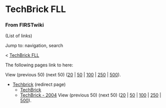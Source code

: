 # TechBrick FLL

### From FIRSTwiki

(List of links)

Jump to: navigation, search

&lt; [TechBrick FLL](/index.php?title=TechBrick_FLL&redirect=no "TechBrick
FLL" )  

The following pages link to here:

View (previous 50) (next 50)
([20](/index.php?title=Special:Whatlinkshere/TechBrick_FLL&limit=20&from=0
"Special:Whatlinkshere/TechBrick FLL" ) |
[50](/index.php?title=Special:Whatlinkshere/TechBrick_FLL&limit=50&from=0
"Special:Whatlinkshere/TechBrick FLL" ) |
[100](/index.php?title=Special:Whatlinkshere/TechBrick_FLL&limit=100&from=0
"Special:Whatlinkshere/TechBrick FLL" ) |
[250](/index.php?title=Special:Whatlinkshere/TechBrick_FLL&limit=250&from=0
"Special:Whatlinkshere/TechBrick FLL" ) |
[500](/index.php?title=Special:Whatlinkshere/TechBrick_FLL&limit=500&from=0
"Special:Whatlinkshere/TechBrick FLL" )).

  * [Techbrick](/index.php?title=Techbrick&redirect=no "Techbrick" ) (redirect page) 
    * [TechBrick](TechBrick "TechBrick" )
    * [TechBrick - 2004](TechBrick_-_2004 "TechBrick - 2004" )
View (previous 50) (next 50)
([20](/index.php?title=Special:Whatlinkshere/TechBrick_FLL&limit=20&from=0
"Special:Whatlinkshere/TechBrick FLL" ) |
[50](/index.php?title=Special:Whatlinkshere/TechBrick_FLL&limit=50&from=0
"Special:Whatlinkshere/TechBrick FLL" ) |
[100](/index.php?title=Special:Whatlinkshere/TechBrick_FLL&limit=100&from=0
"Special:Whatlinkshere/TechBrick FLL" ) |
[250](/index.php?title=Special:Whatlinkshere/TechBrick_FLL&limit=250&from=0
"Special:Whatlinkshere/TechBrick FLL" ) |
[500](/index.php?title=Special:Whatlinkshere/TechBrick_FLL&limit=500&from=0
"Special:Whatlinkshere/TechBrick FLL" )).

